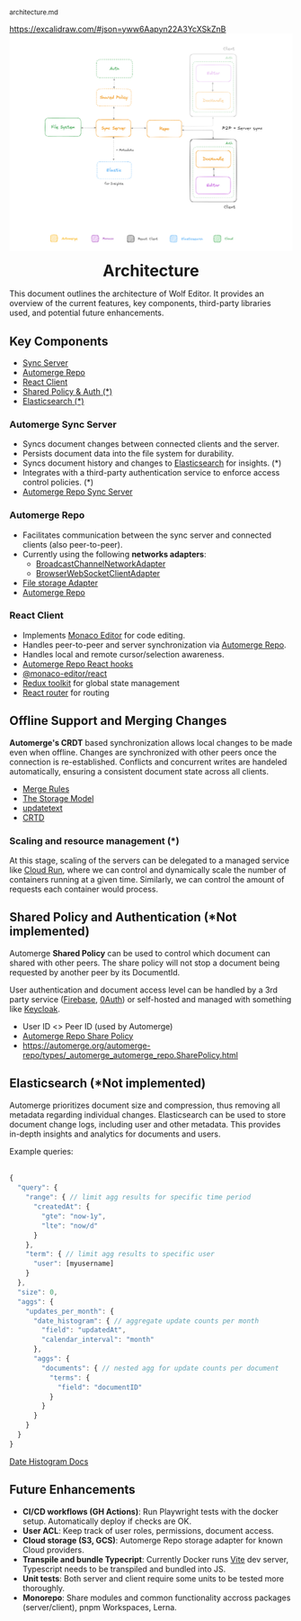 <sub>architecture.md</sub>

<p style="margin:10px 0px">
  <a target="_blank" href="https://excalidraw.com/#json=yww6Aapyn22A3YcXSkZnB,VrvnMYpapUYH1CQpCRJEFg">
    https://excalidraw.com/#json=yww6Aapyn22A3YcXSkZnB
  </a>
  <picture>
    <source media="(prefers-color-scheme: dark)" srcset="../assets/diagram-dark.png">
    <img src="../assets/diagram-light.png">
  </picture>
</p>

<h1 align="center" style="margin: 15px 0px">
Architecture
</h1>

This document outlines the architecture of Wolf Editor. It provides an overview of the current features, key components, third-party libraries used, and potential future enhancements.

## Key Components

- [Sync Server](#sync-server)
- [Automerge Repo](#automerge-repo)
- [React Client](#client)
- [Shared Policy & Auth (*)](#shared-policy)
- [Elasticsearch (*)](#elastic)

<h3 id="sync-server">Automerge Sync Server</h3>

- Syncs document changes between connected clients and the server.
- Persists document data into the file system for durability.
- Syncs document history and changes to [Elasticsearch](https://www.elastic.co/guide/en/elasticsearch/reference/current/index.html) for insights. (*)
- Integrates with a third-party authentication service to enforce access control policies. (*)
- [Automerge Repo Sync Server](https://github.com/automerge/automerge-repo-sync-server)

<h3 id="automerge-repo">Automerge Repo</h3>

- Facilitates communication between the sync server and connected clients (also peer-to-peer).
- Currently using the following **networks adapters**: 
  - [BroadcastChannelNetworkAdapter](https://github.com/automerge/automerge-repo/tree/main/packages/automerge-repo-network-websocket)
  - [BrowserWebSocketClientAdapter](https://github.com/automerge/automerge-repo/tree/main/packages/automerge-repo-network-websocket)
- [File storage Adapter](https://github.com/automerge/automerge-repo/tree/main/packages/automerge-repo-storage-nodefs)
- [Automerge Repo](https://github.com/automerge/automerge-repo)

<h3 id="client">React Client</h3>

- Implements [Monaco Editor](https://microsoft.github.io/monaco-editor/) for code editing.
- Handles peer-to-peer and server synchronization via [Automerge Repo](https://github.com/automerge/automerge-repo).
- Handles local and remote cursor/selection awareness.
- [Automerge Repo React hooks](https://github.com/automerge/automerge-repo/tree/main/packages/automerge-repo-react-hooks)
- [@monaco-editor/react](https://github.com/suren-atoyan/monaco-react)
- [Redux toolkit](https://redux-toolkit.js.org/) for global state management
- [React router](https://reactrouter.com/en/main) for routing

## Offline Support and Merging Changes

**Automerge's CRDT** based synchronization allows local changes to be made even when offline. Changes are synchronized with other peers once the connection is re-established. Conflicts and concurrent writes are handeled automatically, ensuring a consistent document state across all clients.

- [Merge Rules](https://automerge.org/docs/under-the-hood/merge_rules/)
- [The Storage Model](https://automerge.org/docs/under-the-hood/storage/#the-storage-model)
- [updatetext](https://automerge.org/docs/documents/text/#using-updatetext-when-you-cant-use-splice)
- [CRTD](https://crdt.tech/)

### Scaling and resource management (*)

At this stage, scaling of the servers can be delegated to a managed service like [Cloud Run](https://cloud.google.com/run?hl=en), where we can control and dynamically scale the number of containers running at a given time. Similarly, we can control the amount of requests each container would process.

<h2 id="shared-policy">Shared Policy and Authentication (*Not implemented)</h3>

Automerge **Shared Policy** can be used to control which document can shared with other peers. The share policy will not stop a document being requested by another peer by its DocumentId. 

User authentication and document access level can be handled by a 3rd party service ([Firebase](https://firebase.google.com/docs/auth), [0Auth](https://auth0.com/)) or self-hosted and managed with something like [Keycloak](https://www.keycloak.org/).

- User ID <> Peer ID (used by Automerge)
- [Automerge Repo Share Policy](https://github.com/automerge/automerge-repo/tree/main/packages/automerge-repo#share-policy)
- https://automerge.org/automerge-repo/types/_automerge_automerge_repo.SharePolicy.html

<h2 id="elastic">Elasticsearch (*Not implemented)</h3>

Automerge prioritizes document size and compression, thus removing all metadata regarding individual changes. Elasticsearch can be used to store document change logs, including user and other metadata. This provides in-depth insights and analytics for documents and users.

Example queries:

``` javascript

{
  "query": {
    "range": { // limit agg results for specific time period
      "createdAt": {
        "gte": "now-1y",
        "lte": "now/d"
      }
    },
    "term": { // limit agg results to specific user
      "user": [myusername]
    }
  },
  "size": 0,
  "aggs": {
    "updates_per_month": {
      "date_histogram": { // aggregate update counts per month
        "field": "updatedAt",
        "calendar_interval": "month"
      },
      "aggs": {
        "documents": { // nested agg for update counts per document
          "terms": {
            "field": "documentID"
          }
        }
      }
    }
  }
}
```

[Date Histogram Docs](https://www.elastic.co/guide/en/elasticsearch/reference/current/search-aggregations-bucket-datehistogram-aggregation.html)

## Future Enhancements

- **CI/CD workflows (GH Actions)**: Run Playwright tests with the docker setup. Automatically deploy if checks are OK.
- **User ACL**: Keep track of user roles, permissions, document access.
- **Cloud storage (S3, GCS)**: Automerge Repo storage adapter for known Cloud providers.
- **Transpile and bundle Typecript**: Currently Docker runs [Vite](https://vitejs.dev/) dev server, Typescript needs to be transpiled and bundled into JS.
- **Unit tests**: Both server and client require some units to be tested more thoroughly.
- **Monorepo**: Share modules and common functionality accross packages (server/client), pnpm Workspaces, Lerna.
